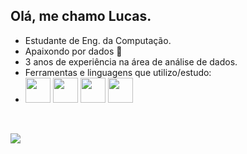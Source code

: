 ## Olá, me chamo Lucas.
- Estudante de Eng. da Computação. 
- Apaixondo por dados :floppy_disk:
- 3 anos de experiência na área de análise de dados.
- Ferramentas e linguagens que utilizo/estudo:
- <img src="https://cdn.jsdelivr.net/gh/devicons/devicon/icons/r/r-original.svg" height="40" width="40"/> <img src="https://cdn.jsdelivr.net/gh/devicons/devicon/icons/python/python-original.svg" height="40" width="40"/> <img src="https://cdn.jsdelivr.net/gh/devicons/devicon/icons/sqlite/sqlite-original.svg" height="40" width="40"/> <img src="https://cdn.jsdelivr.net/gh/devicons/devicon/icons/postgresql/postgresql-original.svg" height="40" width="40"/>
##

<br>
<a href="https://www.linkedin.com/in/lucascmenezes/" alt="linkedin" target="_blank"><img src="https://img.shields.io/badge/LinkedIn-%230077B5.svg?&style=flat-square&logo=linkedin&logoColor=white"></a>
